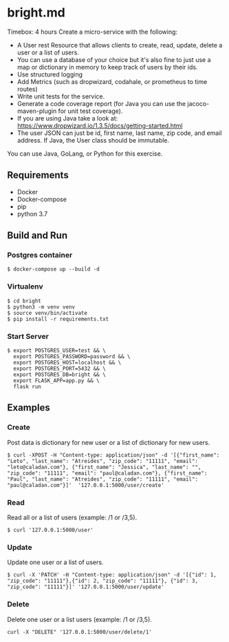 # bright.md

Timebox: 4 hours
Create a micro-service with the following:

* A User rest Resource that allows clients to create, read, update, delete a user or a list of users.
* You can use a database of your choice but it's also fine to just use a map or dictionary in memory to keep track of users by their ids.
* Use structured logging
* Add Metrics (such as dropwizard, codahale, or prometheus to time routes)
* Write unit tests for the service.
* Generate a code coverage report (for Java you can use the jacoco-maven-plugin for unit test coverage).
* If you are using Java take a look at: https://www.dropwizard.io/1.3.5/docs/getting-started.html
* The user JSON can just be id, first name, last name, zip code, and email address. If Java, the User class should be immutable.

You can use Java, GoLang, or Python for this exercise.

## Requirements
* Docker
* Docker-compose
* pip
* python 3.7

## Build and Run

### Postgres container
```
$ docker-compose up --build -d
```

### Virtualenv
```
$ cd bright
$ python3 -m venv venv
$ source venv/bin/activate
$ pip install -r requirements.txt
```

### Start Server
```
$ export POSTGRES_USER=test && \
  export POSTGRES_PASSWORD=password && \
  export POSTGRES_HOST=localhost && \
  export POSTGRES_PORT=5432 && \
  export POSTGRES_DB=bright && \
  export FLASK_APP=app.py && \
  flask run
```

## Examples

### Create
Post data is dictionary for new user or a list of dictionary for new users.
```
$ curl -XPOST -H "Content-type: application/json" -d '[{"first_name": "Leto", "last_name": "Atreides", "zip_code": "11111", "email": "leto@caladan.com"}, {"first_name": "Jessica", "last_name": "", "zip_code": "11111", "email": "paul@caladan.com"}, {"first_name": "Paul", "last_name": "Atreides", "zip_code": "11111", "email": "paul@caladan.com"}]'  '127.0.0.1:5000/user/create'
```
### Read
Read all or a list of users (example: /1 or /3,5).
```
$ curl '127.0.0.1:5000/user'
```
### Update
Update one user or a list of users.
```
$ curl -X 'PATCH' -H "Content-type: application/json" -d '[{"id": 1, "zip_code": "11111"},{"id": 2, "zip_code": "11111"}, {"id": 3, "zip_code": "11111"}]' '127.0.0.1:5000/user/update'
```
### Delete
Delete one user or a list users (example: /1 or /3,5).
```
curl -X "DELETE" '127.0.0.1:5000/user/delete/1'
```

